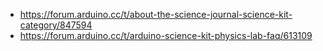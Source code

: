 - https://forum.arduino.cc/t/about-the-science-journal-science-kit-category/847594
- https://forum.arduino.cc/t/arduino-science-kit-physics-lab-faq/613109
